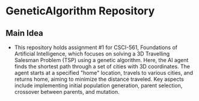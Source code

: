 # GeneticAlgorithm Repository

## Main Idea
- This repository holds assignment #1 for CSCI-561, Foundations of Artificial Intelligence, which focuses on solving a 3D Travelling Salesman Problem (TSP) using a genetic algorithm. Here, the AI agent finds the shortest path through a set of cities with 3D coordinates. The agent starts at a specified "home" location, travels to various cities, and returns home, aiming to minimize the distance traveled. Key aspects include implementing initial population generation, parent selection, crossover between parents, and mutation.
